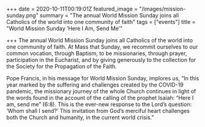 +++
date = 2020-10-11T00:19:01Z
featured_image = "/images/mission-sunday.png"
summary = "The annual World Mission Sunday joins all Catholics of the world into one community of faith"
tags = ["events"]
title = "World Mission Sunday ‘Here I Am, Send Me’"

+++
The annual World Mission Sunday joins all Catholics of the world into one community of faith. At Mass that Sunday, we recommit ourselves to our common vocation, through Baptism, to be missionaries, through prayer, participation in the Eucharist, and by giving generously to the collection for the Society for the Propagation of the Faith.

Pope Francis, in his message for World Mission Sunday, implores us, “In this year marked by the suffering and challenges created by the COVID-19 pandemic, the missionary journey of the whole Church continues in light of the words found in the account of the calling of the prophet Isaiah: “Here I am, send me” (6:8). This is the ever-new response to the Lord’s question: ‘Whom shall I send?’ This invitation from God’s merciful heart challenges both the Church and humanity, in the current world crisis.”